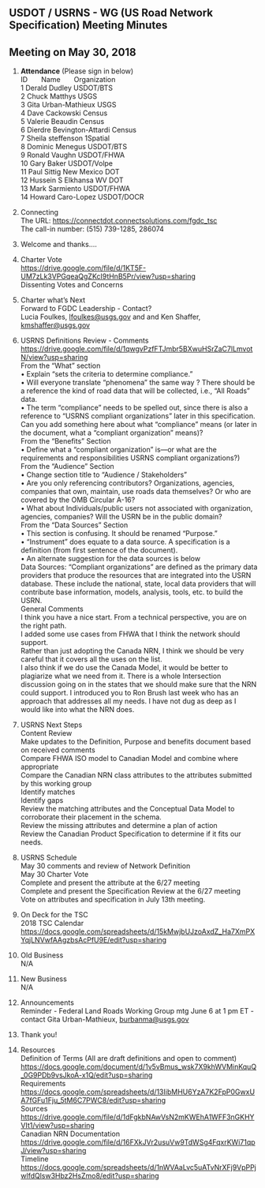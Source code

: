 
## USDOT / USRNS - WG (US Road Network Specification) Meeting Minutes   
## Meeting on May 30, 2018  

1. **Attendance** (Please sign in below)    
ID &nbsp; &nbsp; &nbsp; Name &nbsp; &nbsp; &nbsp; Organization        
1  Derald Dudley   USDOT/BTS	  
2  Chuck Matthys   USGS  
3  Gita Urban-Mathieux   USGS   
4  Dave Cackowski   Census  
5  Valerie Beaudin   Census  
6  Dierdre Bevington-Attardi  Census  
7  Sheila steffenson   1Spatial  
8  Dominic Menegus   USDOT/BTS  
9  Ronald Vaughn   USDOT/FHWA  
10  Gary Baker USDOT/Volpe  
11  Paul Sittig   New Mexico DOT  
12  Hussein S Elkhansa  WV DOT  
13  Mark Sarmiento  USDOT/FHWA    
14  Howard Caro-Lopez   USDOT/DOCR   

2. Connecting  
The URL: https://connectdot.connectsolutions.com/fgdc_tsc  
The call-in number: (515) 739-1285, 286074  

3. Welcome and thanks....  

4. Charter Vote  
	https://drive.google.com/file/d/1KT5F-UM7zLk3VPGqeaQgZKcI9tHnB5Pr/view?usp=sharing  
Dissenting Votes and Concerns  

5. Charter what’s Next  
Forward to FGDC Leadership - Contact?  
Lucia Foulkes, lfoulkes@usgs.gov and  and Ken Shaffer, kmshaffer@usgs.gov  

6. USRNS Definitions Review - Comments  
https://drive.google.com/file/d/1qwgvPzfFTJmbr5BXwuHSrZaC7lLmvotN/view?usp=sharing  
From the “What” section  
•	Explain “sets the criteria to determine compliance.”  
•	Will everyone translate “phenomena” the same way ? There should be a reference the kind of road data that will be collected, i.e., “All Roads” data.   
•	The term “compliance” needs to be spelled out, since there is also a reference to “USRNS compliant organizations” later in this specification. Can you add something here about what “compliance” means (or later in the document, what a “compliant organization” means)?  
From the “Benefits” Section  
•	Define what a “compliant organization” is—or what are the requirements and responsibilities USRNS compliant organizations?)
From the “Audience” Section  
•	Change section title to “Audience / Stakeholders”  
•	Are you only referencing contributors? Organizations, agencies, companies that own, maintain, use roads data themselves? Or who are covered by the OMB Circular A-16?  
•	What about Individuals/public users not associated with organization, agencies, companies? Will the USRN be in the public domain?  
From the “Data Sources” Section  
•	This section is confusing. It should be renamed “Purpose.”   
•	“Instrument” does equate to a data source. A specification is a definition (from first sentence of the document).   
•	An alternate suggestion for the data sources is below  
Data Sources: “Compliant organizations” are defined as the primary data providers that produce the resources that are integrated into the USRN database. These include the national, state, local data providers that will contribute base information, models, analysis, tools, etc. to build the USRN.  
General Comments  
I think you have a nice start. From a technical perspective, you are on the right path.  
I added some use cases from FHWA that I think the network should support.  
Rather than just adopting the Canada NRN, I think we should be very careful that it covers all the uses on the list.  
I also think if we do use the Canada Model, it would be better to plagiarize what we need from it. There is a whole Intersection discussion going on in the states that we should make sure that the NRN could support. I introduced you to Ron Brush last week who has an approach that addresses all my needs. I have not dug as deep as I would like into what the NRN does.  

7. USRNS Next Steps  
Content Review  
Make updates to the Definition, Purpose and benefits document based on received comments  
Compare FHWA ISO model to Canadian Model and combine where appropriate  
Compare the Canadian NRN class attributes to the attributes submitted by this working group  
Identify matches  
Identify gaps  
Review the matching attributes and the Conceptual Data Model to corroborate their placement in the schema.  
Review the missing attributes and determine a plan of action  
Review the Canadian Product Specification to determine if it fits our needs.  

8. USRNS Schedule  
May 30 comments and review of Network Definition  
May 30 Charter Vote  
Complete and present the attribute at the 6/27 meeting  
Complete and present the Specification Review at the 6/27 meeting  
Vote on attributes and specification in July 13th meeting.  

9. On Deck for the TSC  
2018 TSC Calendar  
https://docs.google.com/spreadsheets/d/15kMwjbUJzoAxdZ_Ha7XmPXYqjLNVwfAAgzbsAcPfU9E/edit?usp=sharing  

10. Old Business  
N/A  

11. New Business  
N/A  

12. Announcements  
Reminder - Federal Land Roads Working Group mtg June 6 at 1 pm ET - contact Gita Urban-Mathieux, burbanma@usgs.gov  
	
13. Thank you!  

14. Resources  
Definition of Terms (All are draft definitions and open to comment)  
https://docs.google.com/document/d/1v5vBmus_wsk7X9khWVMinKquQ_0G9PDb9vsJkoA-x1Q/edit?usp=sharing  
Requirements  
https://docs.google.com/spreadsheets/d/13IibMHU6YzA7K2FpP0GwxUA7fGFu1Fju_5tM6C7PWC8/edit?usp=sharing  
Sources  
https://drive.google.com/file/d/1dFgkbNAwVsN2mKWEhA1WFF3nGKHYVIt1/view?usp=sharing  
Canadian NRN Documentation  
https://drive.google.com/file/d/16FXkJVr2usuVw9TdWSg4FqxrKWi71qpJ/view?usp=sharing  
Timeline  
https://docs.google.com/spreadsheets/d/1nWVAaLvc5uATvNrXFj9VpPPjwlfdQlsw3Hbz2HsZmo8/edit?usp=sharing  

